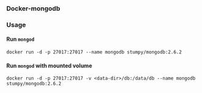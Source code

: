### Docker-mongodb


### Usage

#### Run `mongod`

    docker run -d -p 27017:27017 --name mongodb stumpy/mongodb:2.6.2

#### Run `mongod` with mounted volume

    docker run -d -p 27017:27017 -v <data-dir>/db:/data/db --name mongodb stumpy/mongodb:2.6.2